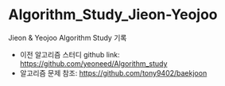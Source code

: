 # Algorithm_Study_Jieon-Yeojoo
Jieon &amp; Yeojoo Algorithm Study 기록
- 이전 알고리즘 스터디 github link: https://github.com/yeoneed/Algorithm_study
- 알고리즘 문제 참조: https://github.com/tony9402/baekjoon
